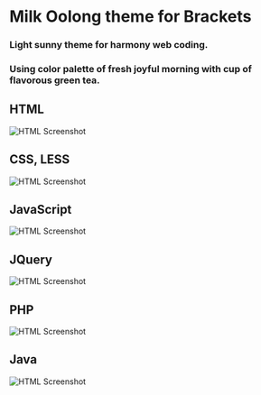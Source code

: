 Milk Oolong theme for Brackets
===========================
### Light sunny theme for harmony web coding.
### Using color palette of fresh joyful morning with cup of flavorous green tea.

## HTML
![HTML Screenshot](https://github.com/roicos/milkoolong/blob/master/images/html.png)

## CSS, LESS
![HTML Screenshot](https://github.com/roicos/milkoolong/blob/master/images/less.png)

## JavaScript
![HTML Screenshot](https://github.com/roicos/milkoolong/blob/master/images/javascript.png)

## JQuery
![HTML Screenshot](https://github.com/roicos/milkoolong/blob/master/images/jquery.png)

## PHP
![HTML Screenshot](https://github.com/roicos/milkoolong/blob/master/images/php.png)

## Java
![HTML Screenshot](https://github.com/roicos/milkoolong/blob/master/images/java.png)